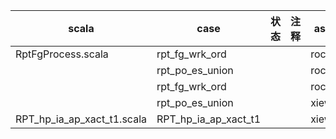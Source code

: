 | scala                      | case                 | 状态 | 注释 | assign  |
| -------------------------- | -------------------- | ---- | ---- | ------- |
| RptFgProcess.scala         | rpt_fg_wrk_ord       |      |      | roc     |
|                            | rpt_po_es_union      |      |      | roc     |
|                            | rpt_fg_wrk_ord       |      |      | roc     |
|                            | rpt_po_es_union      |      |      | xiewang |
| RPT_hp_ia_ap_xact_t1.scala | RPT_hp_ia_ap_xact_t1 |      |      | xiewang |

